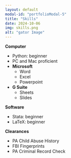 ```yaml
---
layout: default
modal-id: "portfolioModal-5"
title: "Skills"
date: 2024-10-06
img: skills.png
alt: "gator Image"
---
```

**Computer**
- Python: beginner
- PC and Mac proficient
- **Microsoft**
     - Word
     - Excel
     - Powerpoint
- **G Suite**
    - Sheets
    - Slides

**Software**
 - Stata: beginner
 - LaTeX: beginner

 **Clearances**
 - PA Child Abuse History
 - FBI Fingerprints
 - PA Criminal Record Check


